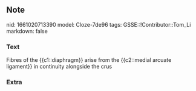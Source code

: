 ## Note
nid: 1661020713390
model: Cloze-7de96
tags: GSSE::!Contributor::Tom_Li
markdown: false

### Text
<div>
  Fibres of the {{c1::diaphragm}} arise from the {{c2::medial
  arcuate ligament}} in continuity alongside the crus
</div>

### Extra

